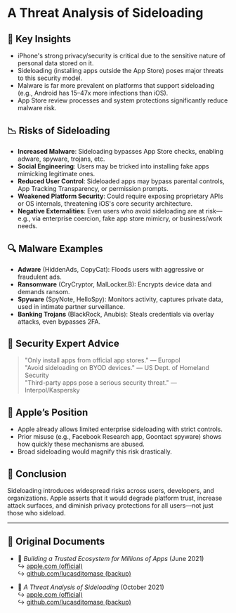 # A Threat Analysis of Sideloading  

## 📌 Key Insights  

- iPhone's strong privacy/security is critical due to the sensitive nature of personal data stored on it.  
- Sideloading (installing apps outside the App Store) poses major threats to this security model.  
- Malware is far more prevalent on platforms that support sideloading (e.g., Android has 15–47x more infections than iOS).  
- App Store review processes and system protections significantly reduce malware risk.  

## 📉 Risks of Sideloading  

- **Increased Malware**: Sideloading bypasses App Store checks, enabling adware, spyware, trojans, etc.  
- **Social Engineering**: Users may be tricked into installing fake apps mimicking legitimate ones.  
- **Reduced User Control**: Sideloaded apps may bypass parental controls, App Tracking Transparency, or permission prompts.  
- **Weakened Platform Security**: Could require exposing proprietary APIs or OS internals, threatening iOS's core security architecture.  
- **Negative Externalities**: Even users who avoid sideloading are at risk—e.g., via enterprise coercion, fake app store mimicry, or business/work needs.  

## 🔍 Malware Examples  

- **Adware** (HiddenAds, CopyCat): Floods users with aggressive or fraudulent ads.  
- **Ransomware** (CryCryptor, MalLocker.B): Encrypts device data and demands ransom.  
- **Spyware** (SpyNote, HelloSpy): Monitors activity, captures private data, used in intimate partner surveillance.  
- **Banking Trojans** (BlackRock, Anubis): Steals credentials via overlay attacks, even bypasses 2FA.  

## 🧠 Security Expert Advice  

> "Only install apps from official app stores." — Europol  
> "Avoid sideloading on BYOD devices." — US Dept. of Homeland Security  
> "Third-party apps pose a serious security threat." — Interpol/Kaspersky  

## 🚫 Apple’s Position  

- Apple already allows limited enterprise sideloading with strict controls.  
- Prior misuse (e.g., Facebook Research app, Goontact spyware) shows how quickly these mechanisms are abused.  
- Broad sideloading would magnify this risk drastically.  

## 📎 Conclusion  

Sideloading introduces widespread risks across users, developers, and organizations. Apple asserts that it would degrade platform trust, increase attack surfaces, and diminish privacy protections for all users—not just those who sideload.  

---  

## 📄 Original Documents  

- 🧷 *Building a Trusted Ecosystem for Millions of Apps* (June 2021)  
  ↪️ [apple.com (official)](https://www.apple.com/privacy/docs/Building_a_Trusted_Ecosystem_for_Millions_of_Apps.pdf)  
  ↪️ [github.com/lucasditomase (backup)](https://github.com/lucasditomase/app-restrictions/blob/main/summary.pdf)  

- 🧷 *A Threat Analysis of Sideloading* (October 2021)  
  ↪️ [apple.com (official)](https://www.apple.com/privacy/docs/Building_a_Trusted_Ecosystem_for_Millions_of_Apps_A_Threat_Analysis_of_Sideloading.pdf)  
  ↪️ [github.com/lucasditomase (backup)](https://github.com/lucasditomase/app-restrictions/blob/main/threat-analysis.pdf)  
